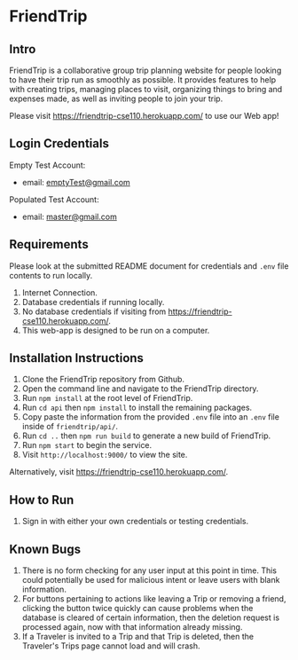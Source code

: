 # FriendTrip

## Intro
FriendTrip is a collaborative group trip planning website for people looking to have their trip run as smoothly as possible. It provides features to help with creating trips, managing places to visit, organizing things to bring and expenses made, as well as inviting people to join your trip.

Please visit https://friendtrip-cse110.herokuapp.com/ to use our Web app!

## Login Credentials
Empty Test Account:
 - email: emptyTest@gmail.com
 
Populated Test Account:
 - email: master@gmail.com
 
## Requirements
Please look at the submitted README document for credentials and `.env` file contents to run locally.

 1. Internet Connection.
 2. Database credentials if running locally.
 3. No database credentials if visiting from https://friendtrip-cse110.herokuapp.com/.
 4. This web-app is designed to be run on a computer.
 
## Installation Instructions
 1. Clone the FriendTrip repository from Github.
 2. Open the command line and navigate to the FriendTrip directory.
 3. Run `npm install` at the root level of FriendTrip.
 4. Run `cd api` then `npm install` to install the remaining packages.
 5. Copy paste the information from the provided `.env` file into an `.env` file inside of `friendtrip/api/`.
 6. Run `cd ..` then `npm run build` to generate a new build of FriendTrip.
 7. Run `npm start` to begin the service.
 8. Visit `http://localhost:9000/` to view the site.
 
 Alternatively, visit https://friendtrip-cse110.herokuapp.com/.

## How to Run
 1. Sign in with either your own credentials or testing credentials.

## Known Bugs
 1. There is no form checking for any user input at this point in time. This could potentially be used for malicious intent or leave users with blank information.
 2. For buttons pertaining to actions like leaving a Trip or removing a friend, clicking the button twice quickly can cause problems when the database is cleared of certain information, then the deletion request is processed again, now with that information already missing.
 3. If a Traveler is invited to a Trip and that Trip is deleted, then the Traveler's Trips page cannot load and will crash.
